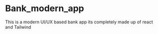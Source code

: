 # Bank_modern_app
This is a modern UI/UX based bank app its completely made up of react and Tailwind



